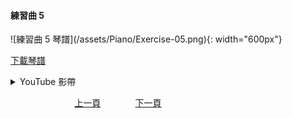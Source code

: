 ﻿---
---
<h4>練習曲 5</h4> 
![練習曲 5 琴譜](/assets/Piano/Exercise-05.png){: width="600px"}

[下載琴譜](/assets/Piano/Exercise-05.pdf)

<details>
  <summary>YouTube 影帶</summary>
<ol>
<iframe width="560" height="315" src="https://www.youtube.com/embed/SrDMhtoHBc0" title="練習曲 5" frameborder="0" allow="accelerometer; autoplay; clipboard-write; encrypted-media; gyroscope; picture-in-picture; web-share" allowfullscreen></iframe>

</ol>
</details>

&nbsp;&nbsp;&nbsp;&nbsp;&nbsp;&nbsp;&nbsp;&nbsp;&nbsp;&nbsp;&nbsp;&nbsp;
&nbsp;&nbsp;&nbsp;&nbsp;&nbsp;&nbsp;&nbsp;&nbsp;&nbsp;&nbsp;&nbsp;&nbsp;
[上一頁](Practice04)
&nbsp;&nbsp;&nbsp;&nbsp;&nbsp;&nbsp;&nbsp;&nbsp;&nbsp;&nbsp;&nbsp;&nbsp;
[下一頁](Practice06)






